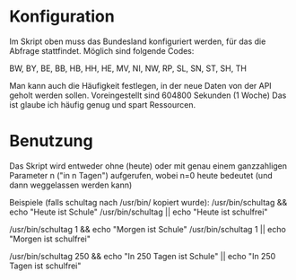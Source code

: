 Konfiguration
=============
Im Skript oben muss das Bundesland konfiguriert werden, für das die Abfrage stattfindet.
Möglich sind folgende Codes:

  BW, BY, BE, BB, HB, HH, HE, MV, NI, NW, RP, SL, SN, ST, SH, TH 

Man kann auch die Häufigkeit festlegen, in der neue Daten von der API geholt werden sollen. Voreingestellt sind 604800 Sekunden (1 Woche) Das ist glaube ich häufig genug und spart Ressourcen.


Benutzung
=========
Das Skript wird entweder ohne (heute) oder mit genau einem ganzzahligen Parameter n ("in n Tagen") aufgerufen, wobei n=0 heute bedeutet (und dann weggelassen werden kann)

Beispiele (falls schultag nach /usr/bin/ kopiert wurde):
/usr/bin/schultag && echo "Heute ist Schule" 
/usr/bin/schultag || echo "Heute ist schulfrei"

/usr/bin/schultag 1 && echo "Morgen ist Schule" 
/usr/bin/schultag 1 || echo "Morgen ist schulfrei"

/usr/bin/schultag 250 && echo "In 250 Tagen ist Schule" || echo "In 250 Tagen ist schulfrei"
